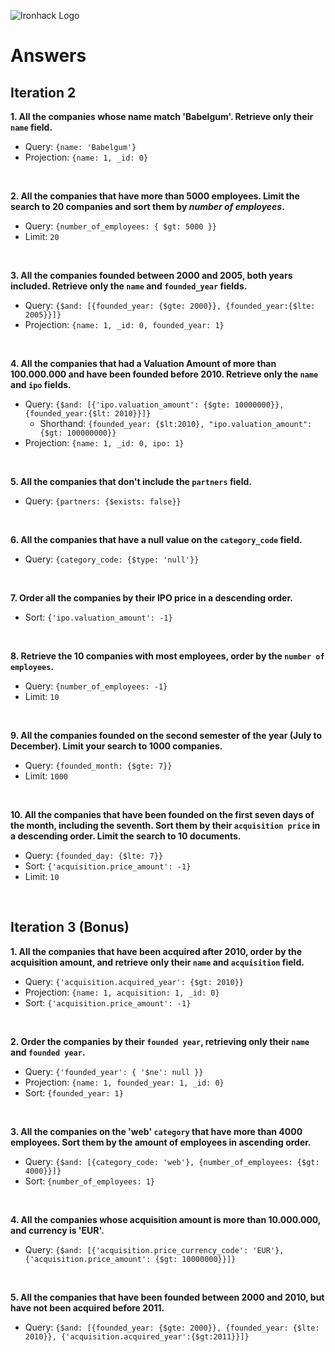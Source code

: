 ![Ironhack Logo](https://i.imgur.com/1QgrNNw.png)

# Answers

## Iteration 2

**1. All the companies whose name match 'Babelgum'. Retrieve only their `name` field.**

- Query: `{name: 'Babelgum'}`
- Projection: `{name: 1, _id: 0}`

<br>

**2. All the companies that have more than 5000 employees. Limit the search to 20 companies and sort them by _number of employees_.**

- Query: `{number_of_employees: { $gt: 5000 }}`
- Limit: `20`

<br>

**3. All the companies founded between 2000 and 2005, both years included. Retrieve only the `name` and `founded_year` fields.**

- Query: `{$and: [{founded_year: {$gte: 2000}}, {founded_year:{$lte: 2005}}]}`
- Projection: `{name: 1, _id: 0, founded_year: 1}`

<br>

**4. All the companies that had a Valuation Amount of more than 100.000.000 and have been founded before 2010. Retrieve only the `name` and `ipo` fields.**

- Query: `{$and: [{'ipo.valuation_amount': {$gte: 10000000}}, {founded_year:{$lt: 2010}}]}`
  - Shorthand: `{founded_year: {$lt:2010}, "ipo.valuation_amount": {$gt: 100000000}}`
- Projection: `{name: 1, _id: 0, ipo: 1}`

<br>

**5. All the companies that don't include the `partners` field.**

- Query: `{partners: {$exists: false}}`

<br>

**6. All the companies that have a null value on the `category_code` field.**

- Query: `{category_code: {$type: 'null'}}`

<br>

**7. Order all the companies by their IPO price in a descending order.**

- Sort: `{'ipo.valuation_amount': -1}`

<br>

**8. Retrieve the 10 companies with most employees, order by the `number of employees`.**

- Query: `{number_of_employees: -1}`
- Limit: `10`

<br>

**9. All the companies founded on the second semester of the year (July to December). Limit your search to 1000 companies.**

- Query: `{founded_month: {$gte: 7}}`
- Limit: `1000`

<br>

**10. All the companies that have been founded on the first seven days of the month, including the seventh. Sort them by their `acquisition price` in a descending order. Limit the search to 10 documents.**

- Query: `{founded_day: {$lte: 7}}`
- Sort: `{'acquisition.price_amount': -1}`
- Limit: `10`

<br>

## Iteration 3 (Bonus)

**1. All the companies that have been acquired after 2010, order by the acquisition amount, and retrieve only their `name` and `acquisition` field.**

- Query: `{'acquisition.acquired_year': {$gt: 2010}}`
- Projection: `{name: 1, acquisition: 1, _id: 0}`
- Sort: `{'acquisition.price_amount': -1}`

<br>

**2. Order the companies by their `founded year`, retrieving only their `name` and `founded year`.**

- Query: `{'founded_year': { '$ne': null }}`
- Projection: `{name: 1, founded_year: 1, _id: 0}`
- Sort: `{founded_year: 1}`

<br>

**3. All the companies on the 'web' `category` that have more than 4000 employees. Sort them by the amount of employees in ascending order.**

- Query: `{$and: [{category_code: 'web'}, {number_of_employees: {$gt: 4000}}]}`
- Sort: `{number_of_employees: 1}`

<br>

**4. All the companies whose acquisition amount is more than 10.000.000, and currency is 'EUR'.**

- Query: `{$and: [{'acquisition.price_currency_code': 'EUR'}, {'acquisition.price_amount': {$gt: 10000000}}]}`

<br>

**5. All the companies that have been founded between 2000 and 2010, but have not been acquired before 2011.**

- Query: `{$and: [{founded_year: {$gte: 2000}}, {founded_year: {$lte: 2010}}, {'acquisition.acquired_year':{$gt:2011}}]}`

<br>
